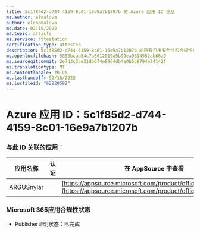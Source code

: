 ```yaml
---
title: 5c1f85d2-d744-4159-8c01-16e9a7b1207b 的 Azure 应用 ID 信息
ms.author: elmalova
author: elenamalova
ms.date: 02/15/2022
ms.topic: article
ms.service: attestation
certification_type: attested
description: 5c1f85d2-d744-4159-8c01-16e9a7b1207b 的所有可用安全性和合规性信息。
ms.openlocfilehash: 5853bcaa54c7a8612019a5b99ea9814952ab86a9
ms.sourcegitcommit: 2e7d3c3ce21db674e9964db4a0b5b8794e74142f
ms.translationtype: MT
ms.contentlocale: zh-CN
ms.lasthandoff: 02/16/2022
ms.locfileid: "62828592"
---
```

# <a name="azure-app-id-5c1f85d2-d744-4159-8c01-16e9a7b1207b"></a>Azure 应用 ID：5c1f85d2-d744-4159-8c01-16e9a7b1207b


### <a name="apps-associated-with-this-id"></a>与此 ID 关联的应用：
| **应用名称** | **认证** | **在 AppSource 中查看** |
|--------------|---------------|-----------------------|
| [ARGUSnylar](https://docs.microsoft.com/microsoft-365-app-certification/forward/WA200003186) |  | [https://appsource.microsoft.com/product/office/WA200003186](https://appsource.microsoft.com/product/office/WA200003186) |

### <a name="microsoft-365-app-compliance-status"></a>Microsoft 365应用合规性状态
- Publisher证明状态：已完成
